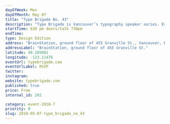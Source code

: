 ```yaml
---
dayOfWeek: Mon
dayOfMonth: May 07
title: "Type Brigade No. 43"
description: "Type Brigade is Vancouver’s typography speaker series. Every other month, we host talks on typography, lettering, type design, calligraphy, and more, with local speakers and out-of-town guests."
startTime: 630 pm doors/talk 730pm
endTime: 
type: Design Edition
address: "BrainStation, ground floor of 455 Granville St., Vancouver, BC, Canada"
addressLabel: "BrainStation, ground floor of 455 Granville St."
latitude: 49.285081
longitude: -123.11476
eventUrl: typebrigade.com
eventUrlLabel: RSVP
twitter: 
instagram: 
website: typebrigade.com
published: true
price: Free
internal_id: 202

category: event-2018-7
priority: 0
slug: 2018-05-07-type_brigade_no_43
---
```

